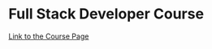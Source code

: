 # Full Stack Developer Course
 
[Link to the Course Page](https://www.udemy.com/course/the-complete-web-development-bootcamp/?couponCode=ST7MT41824)

